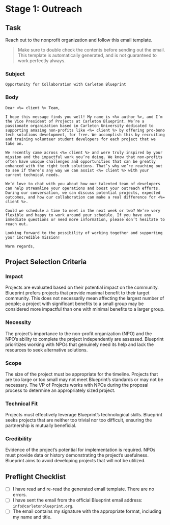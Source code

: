 # Stage 1: Outreach

## Task

Reach out to the nonprofit organization and follow this email template.

> Make sure to double check the contents before sending out the email. This template is automatically generated, and is not guaranteed to work perfectly always.

### Subject

```
Opportunity for Collaboration with Carleton Blueprint
```

### Body

```
Dear <%= client %> Team,

I hope this message finds you well! My name is <%= author %>, and I’m the Vice President of Projects at Carleton Blueprint. We’re a passionate organization based in Carleton University dedicated to supporting amazing non-profits like <%= client %> by offering pro-bono tech solutions development, for free. We accomplish this by recruiting and training volunteer student developers for each project that we take on.

We recently came across <%= client %> and were truly inspired by your mission and the impactful work you’re doing. We know that non-profits often have unique challenges and opportunities that can be greatly enhanced with the right tech solutions. That’s why we’re reaching out to see if there’s any way we can assist <%= client %> with your current technical needs.

We’d love to chat with you about how our talented team of developers can help streamline your operations and boost your outreach efforts. During our conversation, we can discuss potential projects, expected outcomes, and how our collaboration can make a real difference for <%= client %>.

Could we schedule a time to meet in the next week or two? We’re very flexible and happy to work around your schedule. If you have any immediate questions or need more information, please don’t hesitate to reach out.

Looking forward to the possibility of working together and supporting your incredible mission!

Warm regards,
```

## Project Selection Criteria

### Impact

Projects are evaluated based on their potential impact on the community. Blueprint prefers projects that provide maximal benefit to their target community. This does not necessarily mean affecting the largest number of people; a project with significant benefits to a small group may be considered more impactful than one with minimal benefits to a larger group.

### Necessity

The project’s importance to the non-profit organization (NPO) and the NPO’s ability to complete the project independently are assessed. Blueprint prioritizes working with NPOs that genuinely need its help and lack the resources to seek alternative solutions.

### Scope

The size of the project must be appropriate for the timeline. Projects that are too large or too small may not meet Blueprint’s standards or may not be necessary. The VP of Projects works with NPOs during the proposal process to determine an appropriately sized project. 

### Technical Fit
Projects must effectively leverage Blueprint’s technological skills. Blueprint seeks projects that are neither too trivial nor too difficult, ensuring the partnership is mutually beneficial.

### Credibility
Evidence of the project’s potential for implementation is required. NPOs must provide data or history demonstrating the project’s usefulness. Blueprint aims to avoid developing projects that will not be utilized.


## Preflight Checklist

- [ ] I have read and re-read the generated email template. There are no errors.
- [ ] I have sent the email from the official Blueprint email address: `info@carletonblueprint.org`.
- [ ] The email contains my signature with the appropriate format, including my name and title.
